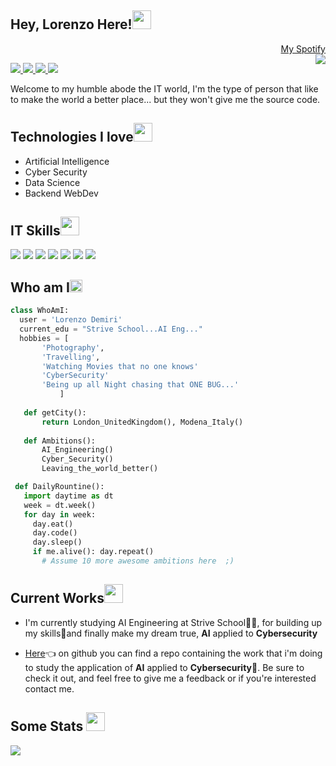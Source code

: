 ## Hey, Lorenzo Here!<img src="https://media.giphy.com/media/Q7LHmoFwVP6Yc1swZs/giphy.gif" width="30px">


  <a href="https://open.spotify.com/user/1176146729" align='right'>
    <figcaption align='right'>My Spotify</figcaption>
    <img src="https://spotify-github-profile.vercel.app/api/view?uid=1176146729&cover_image=true&theme=novatorem" align='right'>
  </a>


<p align='left'>
  <a href="mailto:lorenzo.demiri96@gmail.com?subjetc=Github Contact">
    <img src="https://img.shields.io/badge/Gmail-D14836?style=for-the-badge&logo=gmail&logoColor=white" />
  </a>
  <a href="https://www.facebook.com/lorenzo.demiri/">
    <img src="https://img.shields.io/badge/Facebook-1877F2?style=for-the-badge&logo=facebook&logoColor=white" />
  </a>
  <a href="https://twitter.com/LorenzoDemiri">
    <img src="https://img.shields.io/badge/Twitter-1DA1F2?style=for-the-badge&logo=twitter&logoColor=white" />        
  </a>
  <a href="https://www.instagram.com/lorenzo.demiri">
    <img src="https://img.shields.io/badge/Instagram-E4405F?style=for-the-badge&logo=instagram&logoColor=white" />        
  </a>
</p>
Welcome to my humble abode the IT world, I'm the type of person that like to make the world a better place... but they won't give me the source code.

## Technologies I love<img src="https://media.giphy.com/media/vvcvtGPa4hSiN4TgeY/giphy.gif" width="30px">
- Artificial Intelligence
- Cyber Security
- Data Science
- Backend WebDev

## IT Skills<img src="https://media.giphy.com/media/ksE9feSa2b4V2GYwY4/giphy.gif" width="30px">
<p align = 'left'>
<img src = 'https://img.shields.io/badge/C-00599C?style=for-the-badge&logo=c&logoColor=white' />
<img src = 'https://img.shields.io/badge/Java-ED8B00?style=for-the-badge&logo=java&logoColor=white' /> 
<img src = 'https://img.shields.io/badge/Python-14354C?style=for-the-badge&logo=python&logoColor=white'/> 
<img src = 'https://img.shields.io/badge/MySQL-00000F?style=for-the-badge&logo=mysql&logoColor=white'/> 
<img src = 'https://img.shields.io/badge/Jupyter%20-%23F37626.svg?&style=for-the-badge&logo=Jupyter&logoColor=white'/>
<img src = 'https://img.shields.io/badge/pandas%20-%23150458.svg?&style=for-the-badge&logo=pandas&logoColor=white'/>
<img src = 'https://img.shields.io/badge/numpy%20-%23013243.svg?&style=for-the-badge&logo=numpy&logoColor=white'/>  
</p>

## Who am I<img src="https://media.giphy.com/media/l378xVg7JY3tefx3W/giphy.gif" width="20px">
 ```python
 class WhoAmI:
   user = 'Lorenzo Demiri'
   current_edu = "Strive School...AI Eng..."
   hobbies = [
        'Photography',
        'Travelling',
        'Watching Movies that no one knows'
        'CyberSecurity'
        'Being up all Night chasing that ONE BUG...'
			]
	
	def getCity():
		return London_UnitedKingdom(), Modena_Italy()
	
	def Ambitions():
		AI_Engineering()
		Cyber_Security()
		Leaving_the_world_better()

  def DailyRountine():
    import daytime as dt
    week = dt.week()
    for day in week:
      day.eat()
      day.code()
      day.sleep()
      if me.alive(): day.repeat()
		# Assume 10 more awesome ambitions here  ;)
 ```
## Current Works<img src="https://media.giphy.com/media/WtZz78bteiFlbxoLvf/giphy.gif" width="30px">
- I'm currently studying AI Engineering at Strive School👨‍💻, for building up my skills🌱and finally make my dream true, **AI** applied to **Cybersecurity** 

- [Here](https://github.com/lorenzodemiri/AI-CyberSecurity)👈 on github you can find a repo containing the work that i'm doing to study the application of **AI** applied to **Cybersecurity**🤖. Be sure to check it out, and feel free to give me a feedback or if you're interested contact me.

## Some Stats <img src="https://media.giphy.com/media/W5eoZHPpUx9sapR0eu/giphy.gif" width="30px">
<img src="https://github-readme-stats.vercel.app/api?username=lorenzodemiri&theme=dracula&hide_border=true&bg_color=0d1117">
